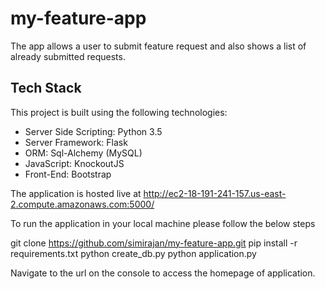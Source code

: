 # my-feature-app

The app allows a user to submit feature request and also shows a list of already submitted requests.
## Tech Stack
This project is built using the following technologies:

* Server Side Scripting: Python 3.5
* Server Framework: Flask
* ORM: Sql-Alchemy (MySQL)
* JavaScript: KnockoutJS
* Front-End: Bootstrap

The application is hosted live at http://ec2-18-191-241-157.us-east-2.compute.amazonaws.com:5000/

To run the application in your local machine please follow the below steps

git clone https://github.com/simirajan/my-feature-app.git
pip install -r requirements.txt
python create_db.py
python application.py

Navigate to the url on the console to access the homepage of application.

